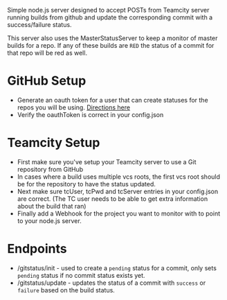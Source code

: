 Simple node.js server designed to accept POSTs from Teamcity server running builds from github and update the corresponding commit with a success/failure status.

This server also uses the MasterStatusServer to keep a monitor of master builds for a repo. If any of these builds are `RED` the status of a commit for that repo will be red as well.


GitHub Setup
======
* Generate an oauth token for a user that can create statuses for the repos you will be using. [Directions here](https://help.github.com/articles/creating-an-oauth-token-for-command-line-use)
* Verify the oauthToken is correct in your config.json

Teamcity Setup
========
* First make sure you've setup your Teamcity server to use a Git repository from GitHub
* In cases where a build uses multiple vcs roots, the first vcs root should be for the repository to have the status updated.
* Next make sure tcUser, tcPwd and tcServer entries in your config.json are correct. (The TC user needs to be able to get extra information about the build that ran)
* Finally add a Webhook for the project you want to monitor with to point to your node.js server.
 
Endpoints
=========
* /gitstatus/init - used to create a `pending` status for a commit, only sets `pending` status if no commit status exists yet.
* /gitstatus/update - updates the status of a commit with `success` or `failure` based on the build status.
